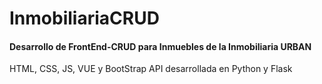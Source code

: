# InmobiliariaCRUD
#### Desarrollo de FrontEnd-CRUD para Inmuebles de la Inmobiliaria URBAN
HTML, CSS, JS, VUE y BootStrap
API desarrollada en Python y Flask
##
